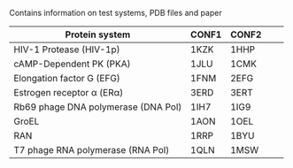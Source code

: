 Contains information on test systems, PDB files and paper

| Protein system                      |CONF1 |CONF2 |   |   |
|-------------------------------------|------|------|---|---|
| HIV-1 Protease (HIV-1p)             | 1KZK | 1HHP |   |   |
| cAMP-Dependent PK (PKA)             | 1JLU | 1CMK |   |   |
| Elongation factor G (EFG)           | 1FNM | 2EFG |   |   |
| Estrogen receptor α (ERα)           | 3ERD | 3ERT |   |   |
| Rb69 phage DNA polymerase (DNA Pol) | 1IH7 | 1IG9 |   |   |
| GroEL                               | 1AON | 1OEL |   |   |
| RAN                                 | 1RRP | 1BYU |   |   |
| T7 phage RNA polymerase (RNA Pol)   | 1QLN | 1MSW |   |   |